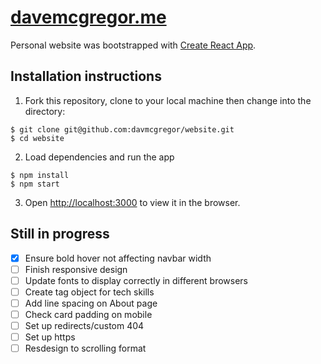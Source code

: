 # [davemcgregor.me](http://www.davemcgregor.me/)

Personal website was bootstrapped with [Create React App](https://github.com/facebook/create-react-app).

## Installation instructions

1. Fork this repository, clone to your local machine then change into the directory:
```
$ git clone git@github.com:davmcgregor/website.git
$ cd website
```
2. Load dependencies and run the app 
```
$ npm install
$ npm start
```
3. Open [http://localhost:3000](http://localhost:3000) to view it in the browser.

## Still in progress

- [x] Ensure bold hover not affecting navbar width
- [ ] Finish responsive design
- [ ] Update fonts to display correctly in different browsers 
- [ ] Create tag object for tech skills
- [ ] Add line spacing on About page
- [ ] Check card padding on mobile
- [ ] Set up redirects/custom 404
- [ ] Set up https
- [ ] Resdesign to scrolling format
